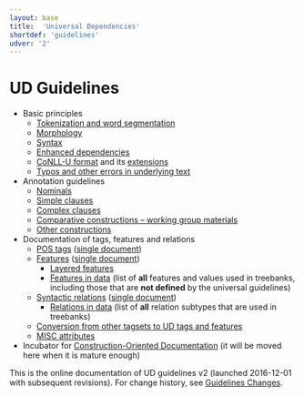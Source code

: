 ```yaml
---
layout: base
title:  'Universal Dependencies'
shortdef: 'guidelines'
udver: '2'
---
```


# UD Guidelines


* Basic principles
  * [Tokenization and word segmentation](u/overview/tokenization.html)
  * [Morphology](u/overview/morphology.html)
  * [Syntax](u/overview/syntax.html)
  * [Enhanced dependencies](u/overview/enhanced-syntax.html)
  * [CoNLL-U format](format.html) and its [extensions](ext-format.html)
  * [Typos and other errors in underlying text](u/overview/typos.html)
* Annotation guidelines
  * [Nominals](u/overview/nominal-syntax.html)
  * [Simple clauses](u/overview/simple-syntax.html)
  * [Complex clauses](u/overview/complex-syntax.html)
  * [Comparative constructions – working group materials](/workgroups/comparatives.html)
  * [Other constructions](u/overview/specific-syntax.html)
* Documentation of tags, features and relations
  * [POS tags](u/pos/index.html) ([single document](u/pos/all.html))
  * [Features](u/feat/index.html) ([single document](u/feat/all.html))
    * [Layered features](u/overview/feat-layers.html)
    * [Features in data](ext-feat-index.html) (list of **all** features and values used in treebanks, including those that are **not defined** by the universal guidelines)
  * [Syntactic relations](u/dep/index.html) ([single document](u/dep/all.html))
    * [Relations in data](ext-dep-index.html) (list of **all** relation subtypes that are used in treebanks)
  * [Conversion from other tagsets to UD tags and features](tagset-conversion/index.html)
  * [MISC attributes](misc.html)
* Incubator for [Construction-Oriented Documentation](/workgroups/newdoc/index.html) (it will be moved here when it is mature enough)

This is the online documentation of UD guidelines v2 (launched 2016-12-01 with subsequent revisions). For change history, see [Guidelines Changes](changes.html).
